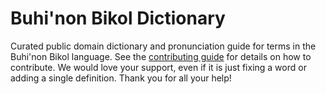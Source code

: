 
# Buhi'non Bikol Dictionary

Curated public domain dictionary and pronunciation guide for terms in the Buhi'non Bikol language. See the [contributing guide](https://github.com/drumworkteam/term/blob/make/.github/contributing.md) for details on how to contribute. We would love your support, even if it is just fixing a word or adding a single definition. Thank you for all your help!
